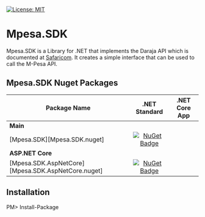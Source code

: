 [![License: MIT](https://img.shields.io/badge/License-MIT-yellow.svg)](LICENSE)
# Mpesa.SDK
Mpesa.SDK is a Library for .NET that implements the Daraja API which is documented at [Safaricom](https://developer.safaricom.co.ke/docs). It creates a simple interface that can be used to call the M-Pesa API.

Mpesa.SDK Nuget Packages
------------------------

| Package Name | .NET Standard | .NET Core App |
| ------------ | :-----------: | :-----------: |
| **Main** |
| [Mpesa.SDK][Mpesa.SDK.nuget] | [![NuGet Badge](https://buildstats.info/nuget/Mpesa.SDK)](https://www.nuget.org/packages/Mpesa.SDK) |
| **ASP.NET Core** |
| [Mpesa.SDK.AspNetCore][Mpesa.SDK.AspNetCore.nuget] | [![NuGet Badge](https://buildstats.info/nuget/Mpesa.SDK.AspNetCore)](https://www.nuget.org/packages/Mpesa.SDK.AspNetCore) |

## Installation
PM> Install-Package 
